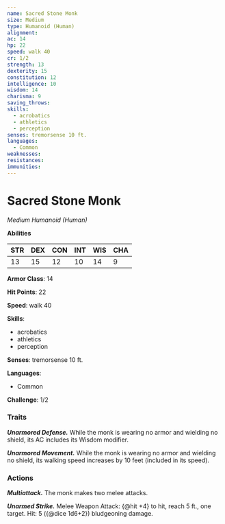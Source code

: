 ```yaml
---
name: Sacred Stone Monk
size: Medium
type: Humanoid (Human)
alignment: 
ac: 14
hp: 22
speed: walk 40
cr: 1/2
strength: 13
dexterity: 15
constitution: 12
intelligence: 10
wisdom: 14
charisma: 9
saving_throws:
skills:
  - acrobatics
  - athletics
  - perception
senses: tremorsense 10 ft.
languages:
  - Common
weaknesses:
resistances:
immunities:
---
```


# Sacred Stone Monk

*Medium Humanoid (Human)*

**Abilities**

| STR | DEX | CON | INT | WIS | CHA |
| --- | --- | --- | --- | --- | --- |
| 13 | 15 | 12 | 10 | 14 | 9 |

**Armor Class**: 14

**Hit Points**: 22

**Speed**: walk 40

**Skills**:
  - acrobatics
  - athletics
  - perception

**Senses**: tremorsense 10 ft.

**Languages**:
  - Common

**Challenge**: 1/2

### Traits
***Unarmored Defense.*** While the monk is wearing no armor and wielding no shield, its AC includes its Wisdom modifier.

***Unarmored Movement.*** While the monk is wearing no armor and wielding no shield, its walking speed increases by 10 feet (included in its speed).

### Actions
***Multiattack.*** The monk makes two melee attacks.

***Unarmed Strike.*** Melee Weapon Attack: {@hit +4} to hit, reach 5 ft., one target. Hit: 5 ({@dice 1d6+2}) bludgeoning damage.

